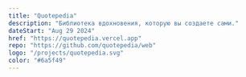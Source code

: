 ```yaml
---
title: "Quotepedia"
description: "Библиотека вдохновения, которую вы создаете сами."
dateStart: "Aug 29 2024"
href: "https://quotepedia.vercel.app"
repo: "https://github.com/quotepedia/web"
logo: "/projects/quotepedia.svg"
color: "#6a5f49"
---
```

